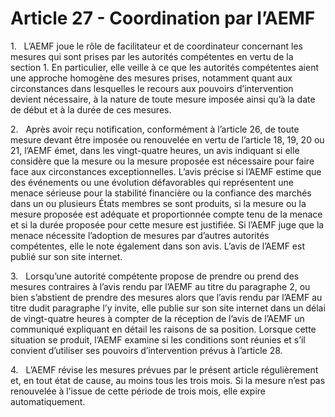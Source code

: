 # Article 27 - Coordination par l’AEMF


1.   L’AEMF joue le rôle de facilitateur et de coordinateur concernant les mesures qui sont prises par les autorités compétentes en vertu de la section 1. En particulier, elle veille à ce que les autorités compétentes aient une approche homogène des mesures prises, notamment quant aux circonstances dans lesquelles le recours aux pouvoirs d’intervention devient nécessaire, à la nature de toute mesure imposée ainsi qu’à la date de début et à la durée de ces mesures.

2.   Après avoir reçu notification, conformément à l’article 26, de toute mesure devant être imposée ou renouvelée en vertu de l’article 18, 19, 20 ou 21, l’AEMF émet, dans les vingt-quatre heures, un avis indiquant si elle considère que la mesure ou la mesure proposée est nécessaire pour faire face aux circonstances exceptionnelles. L’avis précise si l’AEMF estime que des événements ou une évolution défavorables qui représentent une menace sérieuse pour la stabilité financière ou la confiance des marchés dans un ou plusieurs États membres se sont produits, si la mesure ou la mesure proposée est adéquate et proportionnée compte tenu de la menace et si la durée proposée pour cette mesure est justifiée. Si l’AEMF juge que la menace nécessite l’adoption de mesures par d’autres autorités compétentes, elle le note également dans son avis. L’avis de l’AEMF est publié sur son site internet.

3.   Lorsqu’une autorité compétente propose de prendre ou prend des mesures contraires à l’avis rendu par l’AEMF au titre du paragraphe 2, ou bien s’abstient de prendre des mesures alors que l’avis rendu par l’AEMF au titre dudit paragraphe l’y invite, elle publie sur son site internet dans un délai de vingt-quatre heures à compter de la réception de l’avis de l’AEMF un communiqué expliquant en détail les raisons de sa position. Lorsque cette situation se produit, l’AEMF examine si les conditions sont réunies et s’il convient d’utiliser ses pouvoirs d’intervention prévus à l’article 28.

4.   L’AEMF révise les mesures prévues par le présent article régulièrement et, en tout état de cause, au moins tous les trois mois. Si la mesure n’est pas renouvelée à l’issue de cette période de trois mois, elle expire automatiquement.

